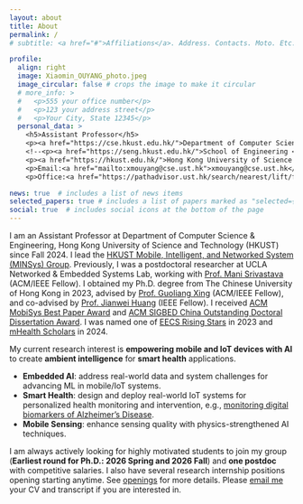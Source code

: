 ```yaml
---
layout: about
title: About
permalink: /
# subtitle: <a href="#">Affiliations</a>. Address. Contacts. Moto. Etc.

profile:
  align: right
  image: Xiaomin_OUYANG_photo.jpeg
  image_circular: false # crops the image to make it circular
  # more_info: >
  #   <p>555 your office number</p>
  #   <p>123 your address street</p>
  #   <p>Your City, State 12345</p>
  personal_data: >
    <h5>Assistant Professor</h5>
    <p><a href="https://cse.hkust.edu.hk/">Department of Computer Science and Engineering</a></p>
    <!--<p><a href="https://seng.hkust.edu.hk/">School of Engineering </a></p>-->
    <p><a href="https://hkust.edu.hk/">Hong Kong University of Science and Technology</a></p>
    <p>Email:<a href="mailto:xmouyang@cse.ust.hk">xmouyang@cse.ust.hk</a></p>
    <p>Office:<a href="https://pathadvisor.ust.hk/search/nearest/lift/from/3562/floor/3/at/normalized/2424,-217,3">Room 3562<a>, Academic Building, HKUST, Clear Water Bay, Kowloon, Hong Kong</p>

news: true  # includes a list of news items
selected_papers: true # includes a list of papers marked as "selected={true}"
social: true  # includes social icons at the bottom of the page
---
```


<!-- Write your biography here. Tell the world about yourself. Link to your favorite [subreddit](http://reddit.com). You can put a picture in, too. The code is already in, just name your picture `prof_pic.jpg` and put it in the `img/` folder. -->

<!-- Put your address / P.O. box / other info right below your picture. You can also disable any of these elements by editing `profile` property of the YAML header of your `_pages/about.md`. Edit `_bibliography/papers.bib` and Jekyll will render your [publications page](/al-folio/publications/) automatically. -->

<!-- Link to your social media connections, too. This theme is set up to use [Font Awesome icons](https://fontawesome.com/) and [Academicons](https://jpswalsh.github.io/academicons/), like the ones below. Add your Facebook, Twitter, LinkedIn, Google Scholar, or just disable all of them. -->

I am an Assistant Professor at Department of Computer Science & Engineering, Hong Kong University of Science and Technology (HKUST) since Fall 2024. I lead the [HKUST Mobile, Intelligent, and Networked System (MINSys) Group](https://xmouyang.github.io/Team/). Previously, I was a postdoctoral researcher at UCLA Networked & Embedded Systems Lab, working with [Prof. Mani Srivastava](https://www.ee.ucla.edu/mani-srivastava/) (ACM/IEEE Fellow). I obtained my Ph.D. degree from The Chinese University of Hong Kong in 2023, advised by [Prof. Guoliang Xing](https://staff.ie.cuhk.edu.hk/~glxing/) (ACM/IEEE Fellow), and co-advised by [Prof. Jianwei Huang](https://jianwei.cuhk.edu.cn/) (IEEE Fellow). I received [ACM MobiSys Best Paper Award](https://xmouyang.github.io/assets/pdf/MobiSys_best_paper.pdf) and [ACM SIGBED China Outstanding Doctoral Dissertation Award](https://xmouyang.github.io/assets/pdf/SIGBED_China_best_dissertation.pdf). I was named one of [EECS Rising Stars](https://eecsrisingstars2023.cc.gatech.edu/participants/) in 2023 and [mHealth Scholars](https://mhti.md2k.org/index.php/scholars/2024-scholars) in 2024.


<!-- I also worked closely with [Prof. Jiayu Zhou](https://jiayuzhou.github.io/) in my PhD.-->

My current research interest is **empowering mobile and IoT devices with AI** to create **ambient intelligence** for **smart health** applications.

- **Embedded AI**: address real-world data and system challenges for advancing ML in mobile/IoT systems.
- **Smart Health**: design and deploy real-world IoT systems for personalized health monitoring and intervention, e.g., [monitoring digital biomarkers of Alzheimer’s Disease](https://cuhk-alzheimers-ai.github.io/).
- **Mobile Sensing**: enhance sensing quality with physics-strengthened AI techniques.

<!-- 
**Key words of my recent research topics:** Multi-Modal Sensing and Learning, Federated Learning Systems, Large Language Models, Activity Recognition, Digital Biomarkers, ToF Depth Sensing Systems.
-->

I am always actively looking for highly motivated students to join my group (**Earliest round for Ph.D.: 2026 Spring and 2026 Fall**) and **one postdoc** with competitive salaries. I also have several research internship positions opening starting anytime. See [openings](https://xmouyang.github.io/opening/) for more details. Please <a href="mailto:xmouyang@cse.ust.hk">email me</a> your CV and transcript if you are interested in.

